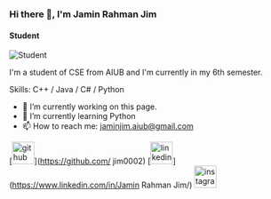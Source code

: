 ### Hi there 👋, I'm Jamin Rahman Jim
#### Student
![Student](https://arturssmirnovs.github.io/github-profile-readme-generator/images/banner.png)

I'm a student of CSE from AIUB and I'm currently in my 6th semester.  

Skills: C++ / Java / C# / Python

- 🔭 I’m currently working on this page. 
- 🌱 I’m currently learning Python 
- 📫 How to reach me: jaminjim.aiub@gmail.com 


[<img src='https://cdn.jsdelivr.net/npm/simple-icons@3.0.1/icons/github.svg' alt='github' height='40'>](https://github.com/ jim0002)  [<img src='https://cdn.jsdelivr.net/npm/simple-icons@3.0.1/icons/linkedin.svg' alt='linkedin' height='40'>](https://www.linkedin.com/in/Jamin Rahman Jim/)  [<img src='https://cdn.jsdelivr.net/npm/simple-icons@3.0.1/icons/instagram.svg' alt='instagram' height='40'>](https://www.instagram.com/jimm__0_0/)  


